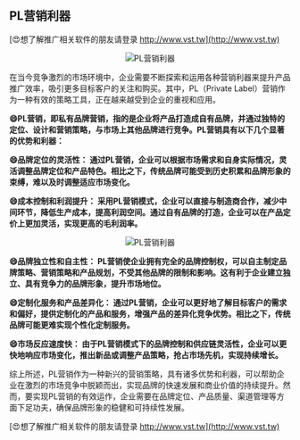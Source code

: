 ## **PL营销利器**

[😍想了解推广相关软件的朋友请登录 http://www.vst.tw](http://www.vst.tw)

 <center><img src="https://vst.tw/MP4/tuiguang/png/5.png" alt="PL营销利器"></center>

在当今竞争激烈的市场环境中，企业需要不断探索和运用各种营销利器来提升产品推广效率，吸引更多目标客户的关注和购买。其中，PL（Private Label）营销作为一种有效的策略工具，正在越来越受到企业的重视和应用。

**😄PL营销，即私有品牌营销，指的是企业将产品打造成自有品牌，并通过独特的定位、设计和营销策略，与市场上其他品牌进行竞争。PL营销具有以下几个显著的优势和利器：**

**😄品牌定位的灵活性： 通过PL营销，企业可以根据市场需求和自身实际情况，灵活调整品牌定位和产品特色。相比之下，传统品牌可能受到历史积累和品牌形象的束缚，难以及时调整适应市场变化。**

**😄成本控制和利润提升： 采用PL营销模式，企业可以直接与制造商合作，减少中间环节，降低生产成本，提高利润空间。通过自有品牌的打造，企业可以在产品定价上更加灵活，实现更高的毛利润率。**

 <center><img src="https://vst.tw/MP4/tuiguang/png/3.png" alt="PL营销利器"></center>

**😄品牌独立性和自主性： PL营销使企业拥有完全的品牌控制权，可以自主制定品牌策略、营销策略和产品规划，不受其他品牌的限制和影响。这有利于企业建立独立、具有竞争力的品牌形象，提升市场地位。**

**😄定制化服务和产品差异化： 通过PL营销，企业可以更好地了解目标客户的需求和偏好，提供定制化的产品和服务，增强产品的差异化竞争优势。相比之下，传统品牌可能更难实现个性化定制服务。**

**😄市场反应速度快： 由于PL营销模式下的品牌控制和供应链灵活性，企业可以更快地响应市场变化，推出新品或调整产品策略，抢占市场先机，实现持续增长。**

综上所述，PL营销作为一种新兴的营销策略，具有诸多优势和利器，可以帮助企业在激烈的市场竞争中脱颖而出，实现品牌的快速发展和商业价值的持续提升。然而，要实现PL营销的有效运作，企业需要在品牌定位、产品质量、渠道管理等方面下足功夫，确保品牌形象的稳健和可持续性发展。

[😍想了解推广相关软件的朋友请登录 http://www.vst.tw](http://www.vst.tw)



